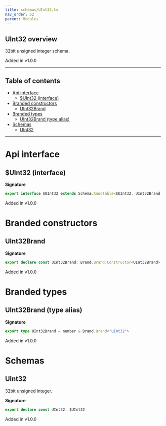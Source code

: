 ```yaml
---
title: schemas/UInt32.ts
nav_order: 52
parent: Modules
---
```


## UInt32 overview

32bit unsigned integer schema.

Added in v1.0.0

---

<h2 class="text-delta">Table of contents</h2>

- [Api interface](#api-interface)
  - [$UInt32 (interface)](#uint32-interface)
- [Branded constructors](#branded-constructors)
  - [UInt32Brand](#uint32brand)
- [Branded types](#branded-types)
  - [UInt32Brand (type alias)](#uint32brand-type-alias)
- [Schemas](#schemas)
  - [UInt32](#uint32)

---

# Api interface

## $UInt32 (interface)

**Signature**

```ts
export interface $UInt32 extends Schema.Annotable<$UInt32, UInt32Brand, Brand.Brand.Unbranded<UInt32Brand>, never> {}
```

Added in v1.0.0

# Branded constructors

## UInt32Brand

**Signature**

```ts
export declare const UInt32Brand: Brand.Brand.Constructor<UInt32Brand>
```

Added in v1.0.0

# Branded types

## UInt32Brand (type alias)

**Signature**

```ts
export type UInt32Brand = number & Brand.Brand<"UInt32">
```

Added in v1.0.0

# Schemas

## UInt32

32bit unsigned integer.

**Signature**

```ts
export declare const UInt32: $UInt32
```

Added in v1.0.0
